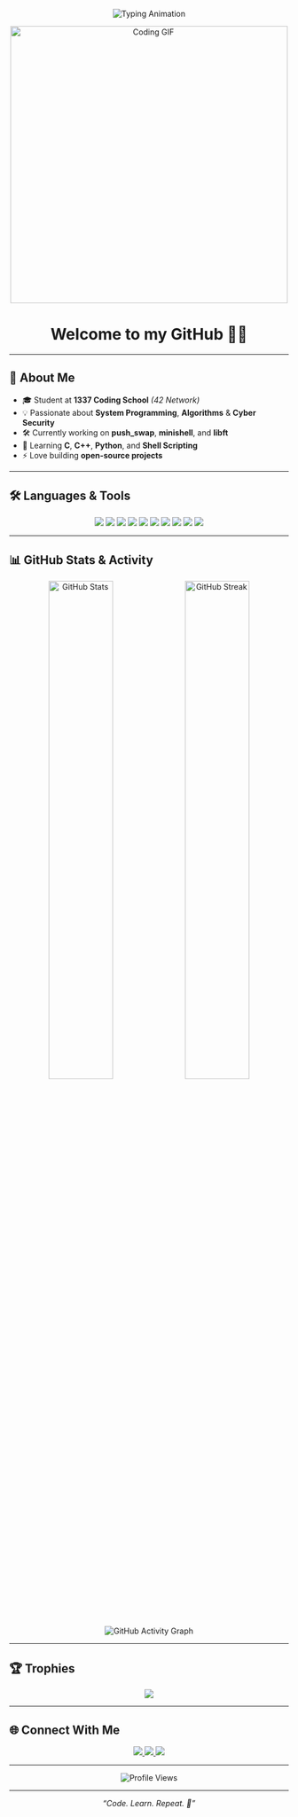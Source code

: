 <!-- Animated Banner -->
<p align="center">
  <img src="https://readme-typing-svg.herokuapp.com?size=28&color=36BCF7&center=true&vCenter=true&width=600&lines=Hey+there!+👋;I'm+Otmane+Zarwal;Software+Engineering+Student+@+1337;Passionate+about+Algorithms+and+Cyber+Security" alt="Typing Animation">
</p>

<!-- GIF -->
<p align="center">
  <img src="https://media.giphy.com/media/qgQUggAC3Pfv687qPC/giphy.gif" width="500" alt="Coding GIF">
</p>

<h1 align="center">Welcome to my GitHub 👨‍💻</h1>

---

## 🚀 About Me

- 🎓 Student at **1337 Coding School** *(42 Network)*
- 💡 Passionate about **System Programming**, **Algorithms** & **Cyber Security**
- 🛠 Currently working on **push_swap**, **minishell**, and **libft**
- 🌱 Learning **C**, **C++**, **Python**, and **Shell Scripting**
- ⚡ Love building **open-source projects**

---

## 🛠️ Languages & Tools

<p align="center">
  <img src="https://img.shields.io/badge/C-00599C?style=for-the-badge&logo=c&logoColor=white" />
  <img src="https://img.shields.io/badge/C++-00599C?style=for-the-badge&logo=cplusplus&logoColor=white" />
  <img src="https://img.shields.io/badge/Python-3776AB?style=for-the-badge&logo=python&logoColor=white" />
  <img src="https://img.shields.io/badge/Shell-4EAA25?style=for-the-badge&logo=gnu-bash&logoColor=white" />
  <img src="https://img.shields.io/badge/JavaScript-F7DF1E?style=for-the-badge&logo=javascript&logoColor=black" />
  <img src="https://img.shields.io/badge/Git-F05032?style=for-the-badge&logo=git&logoColor=white" />
  <img src="https://img.shields.io/badge/GitHub-181717?style=for-the-badge&logo=github&logoColor=white" />
  <img src="https://img.shields.io/badge/Vim-019733?style=for-the-badge&logo=vim&logoColor=white" />
  <img src="https://img.shields.io/badge/VSCode-0078D4?style=for-the-badge&logo=visualstudiocode&logoColor=white" />
  <img src="https://img.shields.io/badge/Makefile-000000?style=for-the-badge&logo=gnu&logoColor=white" />
</p>

---

## 📊 GitHub Stats & Activity

<p align="center">
  <img src="https://github-readme-stats.vercel.app/api?username=USERNAME&show_icons=true&theme=tokyonight" alt="GitHub Stats" width="48%" />
  <img src="https://github-readme-streak-stats.herokuapp.com/?user=USERNAME&theme=tokyonight" alt="GitHub Streak" width="48%" />
</p>

<p align="center">
  <img src="https://github-readme-activity-graph.vercel.app/graph?username=USERNAME&bg_color=0D1117&color=36BCF7&line=36BCF7&point=FFFFFF&area=true&hide_border=true" alt="GitHub Activity Graph" />
</p>

---

## 🏆 Trophies

<p align="center">
  <img src="https://github-profile-trophy.vercel.app/?username=USERNAME&theme=radical&no-frame=true&no-bg=false&margin-w=15" />
</p>

---

## 🌐 Connect With Me

<p align="center">
  <a href="https://github.com/USERNAME">
    <img src="https://img.shields.io/badge/GitHub-100000?style=for-the-badge&logo=github&logoColor=white" />
  </a>
  <a href="https://linkedin.com/in/USERNAME">
    <img src="https://img.shields.io/badge/LinkedIn-0077B5?style=for-the-badge&logo=linkedin&logoColor=white" />
  </a>
  <a href="mailto:youremail@example.com">
    <img src="https://img.shields.io/badge/Email-D14836?style=for-the-badge&logo=gmail&logoColor=white" />
  </a>
</p>

---

<p align="center">
  <img src="https://komarev.com/ghpvc/?username=USERNAME&label=Profile%20views&color=0e75b6&style=flat" alt="Profile Views" />
</p>

---

<p align="center">
  <em>“Code. Learn. Repeat. 🚀”</em>
</p>
